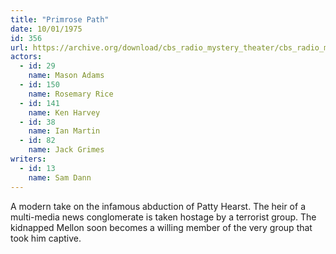 ```yaml
---
title: "Primrose Path"
date: 10/01/1975
id: 356
url: https://archive.org/download/cbs_radio_mystery_theater/cbs_radio_mystery_theater-0351-0400.zip/cbs_radio_mystery_theater-0351-0400%2Fcbsrmt_0356_primrose_path.mp3
actors:  
  - id: 29
    name: Mason Adams  
  - id: 150
    name: Rosemary Rice  
  - id: 141
    name: Ken Harvey  
  - id: 38
    name: Ian Martin  
  - id: 82
    name: Jack Grimes
writers:  
  - id: 13
    name: Sam Dann
---
```

A modern take on the infamous abduction of Patty Hearst. The heir of a multi-media news conglomerate is taken hostage by a terrorist group. The kidnapped Mellon soon becomes a willing member of the very group that took him captive.